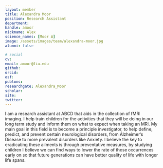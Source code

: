 ```yaml
---
layout: member
title: Alexandra Moor
position: Research Assistant
department:
handle: amoor
nickname: Alex
science_names: [Moor A]
image: /assets/images/team/alexandra-moor.jpg
alumni: false

# social
cv:
email: amoor@fiu.edu
github:
orcid:
osf:
publons:
researchgate: Alexandra_Moor
scholar:
site:
twitter:
---
```

I am a research assistant at ABCD that aids in the collection of fMRI imaging. I help train children for the activities that they will be doing in our long term study and inform them on what to expect when taking an MRI. My main goal in this field is to become a principle investigator, to help define, predict, and prevent certain neurological disorders, from Alzheimer’s Disease to more prevalent disorders like Anxiety. I believe the key to eradicating these ailments is through preventative measures, by studying children I believe we can find ways to lower the rate of those occurrences early on so that future generations can have better quality of life with longer life spans.
